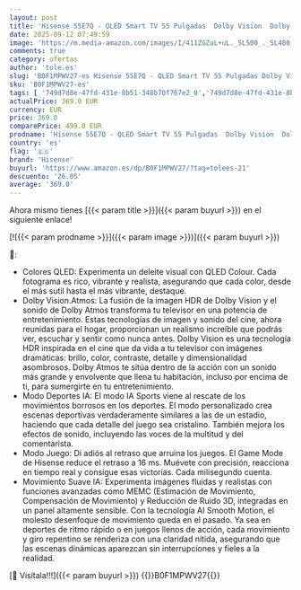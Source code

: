```yaml
---
layout: post
title: 'Hisense 55E7Q - QLED Smart TV 55 Pulgadas  Dolby Vision  Dolby Atmos  Modo Juego Plus  60Hz VRR 120 fps  Modo Deportes  Monvimiento Suave IA  Bluetooth y HDMI 2.1  Control por Voz Alexa'
date: 2025-09-12 07:49:59
image: 'https://m.media-amazon.com/images/I/411ZGZuL+uL._SL500_._SL400_.jpg'
comments: true
category: ofertas
author: 'tole.es'
slug: 'B0F1MPWV27-es Hisense 55E7Q - QLED Smart TV 55 Pulgadas Dolby Vision...'
sku: 'B0F1MPWV27-es'
tags: [ '749d7d8e-47fd-431e-8b51-348b70f767e2_0','749d7d8e-47fd-431e-8b51-348b70f767e2_6901','Arborist Merchandising Root','Electrónica','Self Service','Special Features Stores','TV, vídeo y home cinema','Televisores','Top Brands Tech Selection','Top Brands Tech TVs','hisense','smart','tv','🇪🇸', ]
actualPrice: 369.0 EUR
currency: EUR
price: 369.0
comparePrice: 499.0 EUR
prodname: 'Hisense 55E7Q - QLED Smart TV 55 Pulgadas  Dolby Vision  Dolby Atmos  Modo Juego Plus  60Hz VRR 120 fps  Modo Deportes  Monvimiento Suave IA  Bluetooth y HDMI 2.1  Control por Voz Alexa'
country: 'es'
flag: '🇪🇸'
brand: 'Hisense'
buyurl: 'https://www.amazon.es/dp/B0F1MPWV27/?tag=tolees-21'
descuento: '26.05'
average: '369.0'
---
```


Ahora mismo tienes [{{< param title >}}]({{< param buyurl >}}) en el siguiente enlace!

[![{{< param prodname >}}]({{< param image >}})]({{< param buyurl >}})

🔎:

- Colores QLED: Experimenta un deleite visual con QLED Colour. Cada fotograma es rico, vibrante y realista, asegurando que cada color, desde el más sutil hasta el más vibrante, destaque.
- Dolby Vision.Atmos: La fusión de la imagen HDR de Dolby Vision y el sonido de Dolby Atmos transforma tu televisor en una potencia de entretenimiento. Estas tecnologías de imagen y sonido del cine, ahora reunidas para el hogar, proporcionan un realismo increíble que podrás ver, escuchar y sentir como nunca antes. Dolby Vision es una tecnología HDR inspirada en el cine que da vida a tu televisor con imágenes dramáticas: brillo, color, contraste, detalle y dimensionalidad asombrosos. Dolby Atmos te sitúa dentro de la acción con un sonido más grande y envolvente que llena tu habitación, incluso por encima de ti, para sumergirte en tu entretenimiento.
- Modo Deportes IA: El modo IA Sports viene al rescate de los movimientos borrosos en los deportes. El modo personalizado crea escenas deportivas verdaderamente similares a las de un estadio, haciendo que cada detalle del juego sea cristalino. También mejora los efectos de sonido, incluyendo las voces de la multitud y del comentarista.
- Modo Juego: Di adiós al retraso que arruina los juegos. El Game Mode de Hisense reduce el retraso a 16 ms. Muévete con precisión, reacciona en tiempo real y consigue esas victorias. Cada milisegundo cuenta.
- Movimiento Suave IA: Experimenta imágenes fluidas y realistas con funciones avanzadas como MEMC (Estimación de Movimiento, Compensación de Movimiento) y Reducción de Ruido 3D, integradas en un panel altamente sensible. Con la tecnología AI Smooth Motion, el molesto desenfoque de movimiento queda en el pasado. Ya sea en deportes de ritmo rápido o en juegos llenos de acción, cada movimiento y giro repentino se renderiza con una claridad nítida, asegurando que las escenas dinámicas aparezcan sin interrupciones y fieles a la realidad.

[🛒 Visítala!!!]({{< param buyurl >}})
{{<world>}}B0F1MPWV27{{</world>}}
